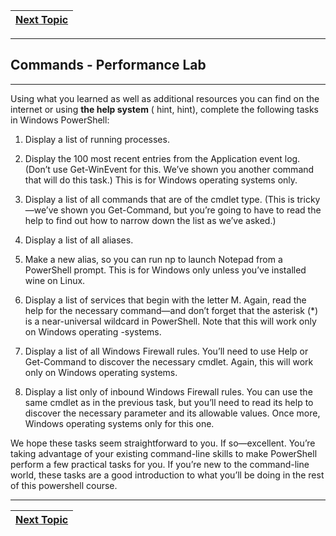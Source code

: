 |[Next Topic](/00-Table-of-Contents.md)|
|---|

---

## Commands - Performance Lab

---

Using what you learned as well as additional resources you can find on the internet or using **the help system** ( hint, hint), complete the following tasks in Windows PowerShell:


1.  Display a list of running processes.

2.  Display the 100 most recent entries from the Application event log. (Don’t use Get-WinEvent for this. We’ve shown you another command that will do this task.) This is for Windows operating systems only.

3.  Display a list of all commands that are of the cmdlet type. (This is tricky—we’ve shown you Get-Command, but you’re going to have to read the help to find out how to narrow down the list as we’ve asked.)

4.  Display a list of all aliases.

5.  Make a new alias, so you can run np to launch Notepad from a PowerShell prompt. This is for Windows only unless you’ve installed wine on Linux.

6.  Display a list of services that begin with the letter M. Again, read the help for the necessary command—and don’t forget that the asterisk (*) is a near-universal wildcard in PowerShell. Note that this will work only on Windows operating -systems.

7.  Display a list of all Windows Firewall rules. You’ll need to use Help or Get-Command to discover the necessary cmdlet. Again, this will work only on Windows operating systems.

8.  Display a list only of inbound Windows Firewall rules. You can use the same cmdlet as in the previous task, but you’ll need to read its help to discover the necessary parameter and its allowable values. Once more, Windows operating systems only for this one.

We hope these tasks seem straightforward to you. If so—excellent. You’re taking advantage of your existing command-line skills to make PowerShell perform a few practical tasks for you. If you’re new to the command-line world, these tasks are a good introduction to what you’ll be doing in the rest of this powershell course. 

---

|[Next Topic](/03_Powershell_Commands/07_Connecting_Commands.md)|
|---|

